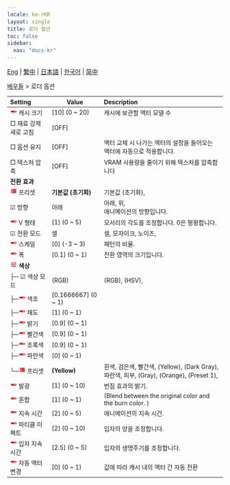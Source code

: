 ```yaml
---
locale: ko-rKR
layout: single
title: 로더 옵션
toc: false
sidebar:
  nav: "docs-kr"
---
```

[Eng](/dancexr/menu/2025.4/actors/loader_options) | [繁中](/tw/dancexr/menu/2025.4/actors/loader_options) | [日本語](/jp/dancexr/menu/2025.4/actors/loader_options) | [한국어](/kr/dancexr/menu/2025.4/actors/loader_options) | [简中](/zh/dancexr/menu/2025.4/actors/loader_options)

[배우들](../menu#배우들) > 로더 옵션



| Setting | Value | Description |
| :--- | --- | :--- |
| <img src="/images/icon/ic_slider.png" alt="slider icon"/> 캐시 크기| [10] (0 ~ 20) | 캐시에 보관할 액터 모델 수
|  □ 재료 강제 새로 고침| [OFF] | 
|  □ 옵션 유지| [OFF] | 액터 교체 시 나가는 액터의 설정을 들어오는 액터에 자동으로 적용합니다.
|  □ 텍스처 압축| [OFF] | VRAM 사용량을 줄이기 위해 텍스처를 압축합니다
|  <b>전환 효과</b>|| 
| <img src="/images/icon/ic_list.png" alt="list icon"/> 프리셋| **기본값 (초기화)** | 기본값 (초기화),  |
| ☑ 방향| 아래 | 아래, 위, <br/>애니메이션의 방향입니다.
| <img src="/images/icon/ic_slider.png" alt="slider icon"/> V 형태| [1] (0 ~ 5) | 모서리의 각도를 조정합니다. 0은 평평합니다.
| ☑ 전환 모드| 셀 | 셀, 모자이크, 노이즈, 
| <img src="/images/icon/ic_slider.png" alt="slider icon"/> 스케일| [0] (-3 ~ 3) | 패턴의 비율.
| <img src="/images/icon/ic_slider.png" alt="slider icon"/> 폭| [0.1] (0 ~ 1) | 전환 영역의 크기입니다.
| <img src="/images/icon/ic_tune.png" alt="tune icon"/> <b>색상</b>| | 
| ├─ ☑ 색상 모드| (RGB) | (RGB), (HSV), 
| ├─<img src="/images/icon/ic_slider.png" alt="slider icon"/> 색조| [0.1666667] (0 ~ 1) | 
| ├─<img src="/images/icon/ic_slider.png" alt="slider icon"/> 채도| [1] (0 ~ 1) | 
| ├─<img src="/images/icon/ic_slider.png" alt="slider icon"/> 밝기| [0.9] (0 ~ 1) | 
| ├─<img src="/images/icon/ic_slider.png" alt="slider icon"/> 빨간색| [0.9] (0 ~ 1) | 
| ├─<img src="/images/icon/ic_slider.png" alt="slider icon"/> 초록색| [0.9] (0 ~ 1) | 
| ├─<img src="/images/icon/ic_slider.png" alt="slider icon"/> 파란색| [0] (0 ~ 1) | 
| └─<img src="/images/icon/ic_list.png" alt="list icon"/> 프리셋| **(Yellow)** | 흰색, 검은색, 빨간색, (Yellow), (Dark Gray), 파란색, 피부, (Gray), (Orange), (Preset 1),  |
| <img src="/images/icon/ic_slider.png" alt="slider icon"/> 발광| [1] (0 ~ 10) | 번짐 효과의 밝기.
| <img src="/images/icon/ic_slider.png" alt="slider icon"/> 혼합| [1] (0 ~ 1) | (Blend between the original color and the burn color. )
| <img src="/images/icon/ic_slider.png" alt="slider icon"/> 지속 시간| [2] (0 ~ 5) | 애니메이션의 지속 시간.
| <img src="/images/icon/ic_slider.png" alt="slider icon"/> 파티클 이펙트| [2] (0 ~ 10) | 입자의 양을 조정합니다.
| <img src="/images/icon/ic_slider.png" alt="slider icon"/> 입자 지속 시간| [2.5] (0 ~ 5) | 입자의 생명주기를 조정합니다.
| <img src="/images/icon/ic_slider.png" alt="slider icon"/> 자동 액터 변경| [0] (0 ~ 1) | 값에 따라 캐시 내의 액터 간 자동 전환
